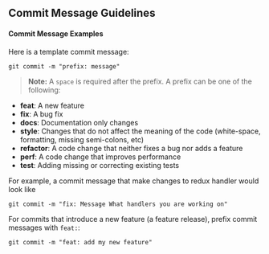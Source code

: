 ## Commit Message Guidelines

#### Commit Message Examples

Here is a template commit message:

```shell
git commit -m "prefix: message"
```

> **Note:** A `space` is required after the prefix.
> A prefix can be one of the following:

- **feat**: A new feature
- **fix**: A bug fix
- **docs**: Documentation only changes
- **style**: Changes that do not affect the meaning of the code (white-space, formatting, missing
  semi-colons, etc)
- **refactor**: A code change that neither fixes a bug nor adds a feature
- **perf**: A code change that improves performance
- **test**: Adding missing or correcting existing tests

For example, a commit message that make changes to redux handler would look like

```shell
git commit -m "fix: Message What handlers you are working on"
```

For commits that introduce a new feature (a feature release), prefix commit messages with
`feat:`:

```shell
git commit -m "feat: add my new feature"
```
